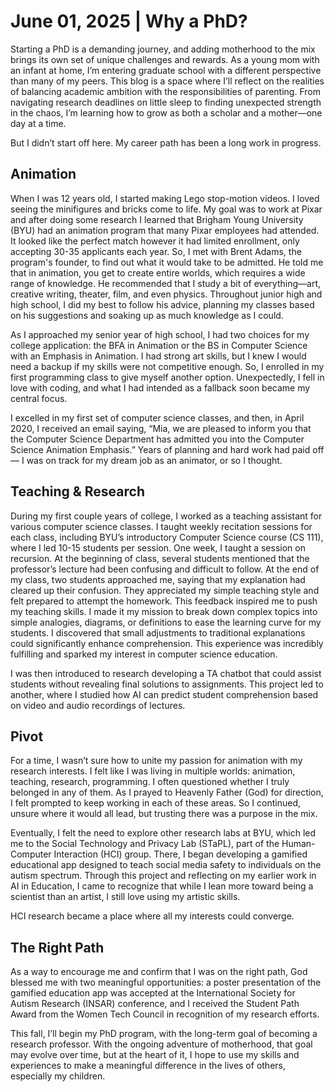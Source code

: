 
# June 01, 2025 | Why a PhD?

Starting a PhD is a demanding journey, and adding motherhood to the mix brings its own set of unique challenges and rewards. 
As a young mom with an infant at home, I’m entering graduate school with a different perspective than many of my peers.
This blog is a space where I’ll reflect on the realities of balancing academic ambition with the responsibilities of parenting. 
From navigating research deadlines on little sleep to finding unexpected strength in the chaos, I’m learning how to grow as 
both a scholar and a mother—one day at a time.

But I didn’t start off here. My career path has been a long work in progress.

## Animation

When I was 12 years old, I started making Lego stop-motion videos. I loved seeing the minifigures and bricks come to life. 
My goal was to work at Pixar and after doing some research I learned that Brigham Young University (BYU) had an animation 
program that many Pixar employees had attended. It looked like the perfect match however it had limited enrollment, only 
accepting 30-35 applicants each year. So, I met with Brent Adams, the program's founder, to find out what it would take to be 
admitted. He told me that in animation, you get to create entire worlds, which requires a wide range of knowledge. He 
recommended that I study a bit of everything—art, creative writing, theater, film, and even physics. Throughout junior 
high and high school, I did my best to follow his advice, planning my classes based on his suggestions and soaking up as 
much knowledge as I could.

As I approached my senior year of high school, I had two choices for my college application: the BFA in Animation or the 
BS in Computer Science with an Emphasis in Animation. I had strong art skills, but I knew I would need a backup if my 
skills were not competitive enough. So, I enrolled in my first programming class to give myself another option. 
Unexpectedly, I fell in love with coding, and what I had intended as a fallback soon became my central focus.

I excelled in my first set of computer science classes, and then, in April 2020, I received an email saying, “Mia, we are 
pleased to inform you that the Computer Science Department has admitted you into the Computer Science Animation Emphasis.” 
Years of planning and hard work had paid off — I was on track for my dream job as an animator, or so I thought.

## Teaching & Research

During my first couple years of college, I worked as a teaching assistant for various computer science classes. I taught 
weekly recitation sessions for each class, including BYU’s introductory Computer Science course (CS 111), where I led 10-15 
students per session. One week, I taught a session on recursion. At the beginning of class, several students mentioned 
that the professor’s lecture had been confusing and difficult to follow. At the end of my class, two students approached 
me, saying that my explanation had cleared up their confusion. They appreciated my simple teaching style and felt prepared 
to attempt the homework. This feedback inspired me to push my teaching skills. I made it my mission to break down complex 
topics into simple analogies, diagrams, or definitions to ease the learning curve for my students. I discovered 
that small adjustments to traditional explanations could significantly enhance comprehension. This experience 
was incredibly fulfilling and sparked my interest in computer science education.

I was then introduced to research developing a TA chatbot that could assist students without revealing final solutions to 
assignments. This project led to another, where I studied how AI can predict student comprehension based on video and audio 
recordings of lectures.

## Pivot

For a time, I wasn’t sure how to unite my passion for animation with my research interests. I felt like I was living in 
multiple worlds: animation, teaching, research, programming. I often questioned whether I truly belonged in any of them. 
As I prayed to Heavenly Father (God) for direction, I felt prompted to keep working in each of these areas. So I continued, 
unsure where it would all lead, but trusting there was a purpose in the mix.

Eventually, I felt the need to explore other research labs at BYU, which led me to the Social Technology and Privacy Lab 
(STaPL), part of the Human-Computer Interaction (HCI) group. There, I began developing a gamified educational app designed 
to teach social media safety to individuals on the autism spectrum. Through this project and reflecting on my earlier work 
in AI in Education, I came to recognize that while I lean more toward being a scientist than an artist, I still love 
using my artistic skills. 

HCI research became a place where all my interests could converge.

## The Right Path

As a way to encourage me and confirm that I was on the right path, God blessed me with two meaningful opportunities: a 
poster presentation of the gamified education app was accepted at the International Society for Autism Research (INSAR) conference, 
and I received the Student Path Award from the Women Tech Council in recognition of my research efforts.

This fall, I’ll begin my PhD program, with the long-term goal of becoming a research professor. With the ongoing adventure 
of motherhood, that goal may evolve over time, but at the heart of it, I hope to use my skills and experiences to make a 
meaningful difference in the lives of others, especially my children.
